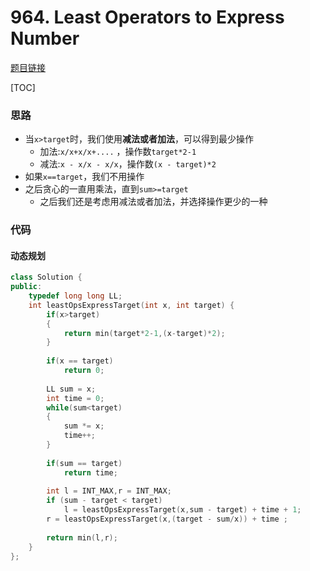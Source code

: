 # 964. Least Operators to Express Number

[题目链接](https://leetcode.com/problems/least-operators-to-express-number/)

[TOC]

### 思路
* 当`x>target`时，我们使用**减法或者加法**，可以得到最少操作
    * 加法:`x/x+x/x+....` ，操作数`target*2-1`
    * 减法:`x - x/x - x/x`，操作数`(x - target)*2`
* 如果`x==target`，我们不用操作
* 之后贪心的一直用乘法，直到`sum>=target`
    * 之后我们还是考虑用减法或者加法，并选择操作更少的一种 



### 代码

#### 动态规划

```cpp
class Solution {
public:
    typedef long long LL;
    int leastOpsExpressTarget(int x, int target) {
        if(x>target)
        {
            return min(target*2-1,(x-target)*2);
        }
        
        if(x == target)
            return 0;
        
        LL sum = x;
        int time = 0;
        while(sum<target)
        {
            sum *= x;
            time++;
        }
        
        if(sum == target) 
            return time;
        
        int l = INT_MAX,r = INT_MAX;
        if (sum - target < target) 
            l = leastOpsExpressTarget(x,sum - target) + time + 1;
        r = leastOpsExpressTarget(x,(target - sum/x)) + time ;
        
        return min(l,r);
    }
};
```

